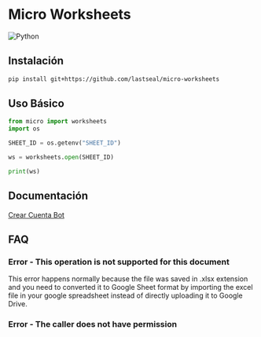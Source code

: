 # Micro Worksheets
![Python](https://img.shields.io/badge/python-3670A0?style=for-the-badge&logo=python&logoColor=ffdd54)

## Instalación

```bash
pip install git+https://github.com/lastseal/micro-worksheets
```

## Uso Básico

```python
from micro import worksheets
import os

SHEET_ID = os.getenv("SHEET_ID")

ws = worksheets.open(SHEET_ID)

print(ws)
```

## Documentación

[Crear Cuenta Bot](https://docs.gspread.org/en/v5.7.0/oauth2.html#)

## FAQ

### Error - This operation is not supported for this document

This error happens normally because the file was saved in .xlsx extension and you need to converted it to Google Sheet format by importing the excel file in your google spreadsheet instead of directly uploading it to Google Drive.

### Error - The caller does not have permission

